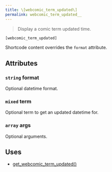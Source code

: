 ```yaml
---
title: \[webcomic_term_updated\]
permalink: webcomic_term_updated__
---
```


> Display a comic term updated time.

```php
[webcomic_term_updated]
```

Shortcode content overrides the `format` attribute.

## Attributes

### `string` format
Optional datetime format.

### `mixed` term
Optional term to get an updated datetime for.

### `array` args
Optional arguments.

## Uses
- [get_webcomic_term_updated()](get_webcomic_term_updated())
